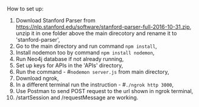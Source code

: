 How to set up:

1. Download Stanford Parser from https://nlp.stanford.edu/software/stanford-parser-full-2016-10-31.zip, unzip it in one folder above the main direcotory and rename it to 'stanford-parser',
2. Go to the main directory and run command `npm install`,
3. Install nodemon too by command `npm install nodemon`,
4. Run Neo4j database if not already running,
5. Set up keys for APIs in the 'APIs' directory, 
6. Run the command  - \#`nodemon server.js` from main directory,
7. Download ngrok,
8. In a different terminal run the instruction - \#`./ngrok http 3000`,
9. Use Postman to send POST request to the url shown in ngrok terminal,
10. /startSession and /requestMessage  are working.
